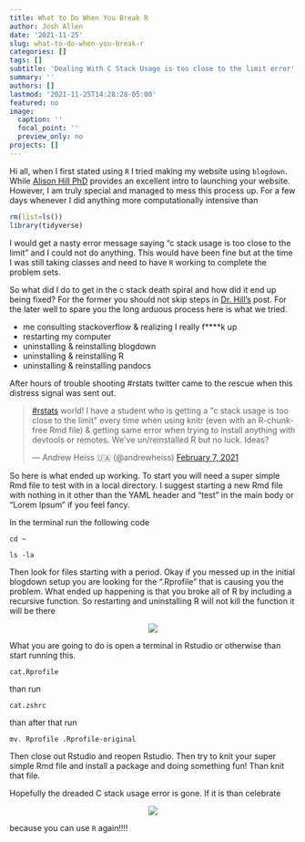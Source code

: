 ```yaml
---
title: What to Do When You Break R
author: Josh Allen
date: '2021-11-25'
slug: what-to-do-when-you-break-r
categories: []
tags: []
subtitle: 'Dealing With C Stack Usage is too close to the limit error'
summary: ''
authors: []
lastmod: '2021-11-25T14:28:28-05:00'
featured: no
image:
  caption: ''
  focal_point: ''
  preview_only: no
projects: []
---
```


<script src="{{< blogdown/postref >}}index_files/twitter-widget/widgets.js"></script>

Hi all, when I first stated using `R` I tried making my website using `blogdown`. While [Alison Hill PhD](https://alison.rbind.io/post/new-year-new-blogdown/) provides an
excellent intro to launching your website. However, I am truly special and managed to mess this process up. For a few days whenever I did anything more computationally intensive than

``` r
rm(list=ls())
library(tidyverse)
```

I would get a nasty error message saying “c stack usage is too close to the limit” and I could not do anything. This would have been fine but at the time I was still taking classes and need to have `R` working to complete the problem sets.

So what did I do to get in the c stack death spiral and how did it end up being fixed? For the former you should not skip steps in [Dr. Hill’s](https://alison.rbind.io/post/new-year-new-blogdown/) post. For the later well to spare you the long arduous process here is what we tried.

-   me consulting stackoverflow & realizing I really f\*\*\*\*k up
-   restarting my computer
-   uninstalling & reinstalling blogdown
-   uninstalling & reinstalling R
-   uninstalling & reinstalling pandocs

After hours of trouble shooting #rstats twitter came to the rescue when this distress signal was sent out.

<blockquote class="twitter-tweet" data-width="550" data-lang="en" data-dnt="true" data-theme="light"><p lang="en" dir="ltr"><a href="https://twitter.com/hashtag/rstats?src=hash&amp;ref_src=twsrc%5Etfw">#rstats</a> world! I have a student who is getting a &quot;c stack usage is too close to the limit&quot; every time when using knitr (even with an R-chunk-free Rmd file) &amp; getting same error when trying to install anything with devtools or remotes. We&#39;ve un/reinstalled R but no luck. Ideas?</p>&mdash; Andrew Heiss 🇺🇦 (@andrewheiss) <a href="https://twitter.com/andrewheiss/status/1358492134039511040?ref_src=twsrc%5Etfw">February 7, 2021</a></blockquote>

So here is what ended up working. To start you will need a super simple Rmd file to test with in a local directory. I suggest starting a new Rmd file with nothing in it other than the YAML header and “test” in the main body or “Lorem Ipsum” if you feel fancy.

In the terminal run the following code

``` {bash
cd ~ 

ls -la
```

Then look for files starting with a period. Okay if you messed up in the initial blogdown setup you are looking for the “.Rprofile” that is causing you the problem. What ended up happening is that you broke all of R by including a recursive function. So restarting and uninstalling R will not kill the function it will be there

<center>

![](https://media.giphy.com/media/l4FB8FfpphPmxdTkA/giphy.gif)

</center>

What you are going to do is open a terminal in Rstudio or otherwise than start running this.

``` {bash
cat.Rprofile
```

than run

``` {bash
cat.zshrc
```

than after that run

    mv. Rprofile .Rprofile-original

Then close out Rstudio and reopen Rstudio. Then try to knit your super simple Rmd file and install a package and doing something fun! Than knit that file.

Hopefully the dreaded C stack usage error is gone. If it is than celebrate
<center>

![](https://media.giphy.com/media/d86kftzaeizO8/giphy.gif)

</center>

because you can use `R` again!!!!
